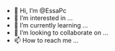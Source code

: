 - 👋 Hi, I’m @EssaPc
- 👀 I’m interested in ...
- 🌱 I’m currently learning ...
- 💞️ I’m looking to collaborate on ...
- 📫 How to reach me ...

<!---
EssaPc/EssaPc is a ✨ special ✨ repository because its `README.md` (this file) appears on your GitHub profile.
You can click the Preview link to take a look at your changes.
--->
